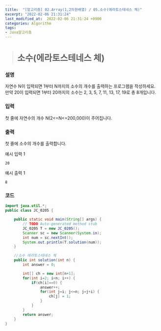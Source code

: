 ```yaml
---
title:  "[알고리즘] 02.Array(1,2차원배열) / 05.소수(에라토스테네스 체)"
excerpt: "2022-02-06 21:31:24"
last_modified_at:  2022-02-06 21:31:24 +0900
categories: Algorithm
tags:
- Java알고리즘
---
```


># 소수(에라토스테네스 체)  

### 설명  

자연수 N이 입력되면 1부터 N까지의 소수의 개수를 출력하는 프로그램을 작성하세요.  
만약 20이 입력되면 1부터 20까지의 소수는 2, 3, 5, 7, 11, 13, 17, 19로 총 8개입니다.  


### 입력  

첫 줄에 자연수의 개수 N(2<=N<=200,000)이 주어집니다.  


### 출력  

첫 줄에 소수의 개수를 출력합니다.   


예시 입력 1   
```
20
```
예시 출력 1  
```
8
```


### 코드  

```java
import java.util.*;
public class JC_0205 {

	public static void main(String[] args) {
		// TODO Auto-generated method stub
		JC_0205 T = new JC_0205();
		Scanner sc = new Scanner(System.in);
		int num = sc.nextInt();
		System.out.println(T.solution(num));
	}

	//소수 에라토스테네스 체
	public int solution(int n) {
		int answer = 0;

		int[] ch = new int[n+1];
		for(int i=2; i<n; i++) {
			if(ch[i]==0) {
				answer++;
				for(int j=i; j<=n; j=j+i) {
					ch[j] = 1;
				}
			}
		}
		return answer;
	}
}

```
